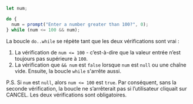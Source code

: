 
```js run demo
let num;

do {
  num = prompt("Enter a number greater than 100?", 0);
} while (num <= 100 && num);
```

La boucle `do..while` se répète tant que les deux vérifications sont vrai :

1. La vérification de `num <= 100` - c’est-à-dire que la valeur entrée n’est toujours pas supérieure à `100`.
2. La vérification que `&& num` est `false` lorsque `num` est `null` ou une chaîne vide. Ensuite, la boucle `while` s'arrête aussi.

P.S. Si `num` est `null`, alors `num <= 100` est `true`. Par conséquent, sans la seconde vérification, la boucle ne s’arrêterait pas si l’utilisateur cliquait sur CANCEL. Les deux vérifications sont obligatoires.
